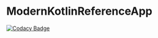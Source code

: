 # ModernKotlinReferenceApp

[![Codacy Badge](https://api.codacy.com/project/badge/Grade/2c5f0d301473498086dad2c10051919a)](https://app.codacy.com/app/gautamhans1/ModernKotlinReferenceApp?utm_source=github.com&utm_medium=referral&utm_content=gautamhans1/ModernKotlinReferenceApp&utm_campaign=Badge_Grade_Dashboard)